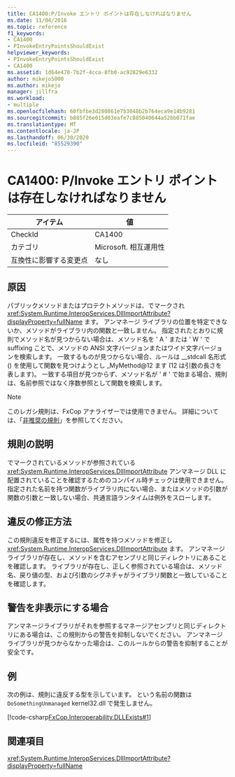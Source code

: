 ```yaml
---
title: CA1400:P/Invoke エントリ ポイントは存在しなければなりません
ms.date: 11/04/2016
ms.topic: reference
f1_keywords:
- CA1400
- PInvokeEntryPointsShouldExist
helpviewer_keywords:
- PInvokeEntryPointsShouldExist
- CA1400
ms.assetid: 1d64e470-7b2f-4cca-8fb0-ac92829e6332
author: mikejo5000
ms.author: mikejo
manager: jillfra
ms.workload:
- multiple
ms.openlocfilehash: 60fbfbe3d280861e7b3048b2b764eca9e14b9281
ms.sourcegitcommit: b885f26e015d03eafe7c885040644a52bb071fae
ms.translationtype: MT
ms.contentlocale: ja-JP
ms.lasthandoff: 06/30/2020
ms.locfileid: "85529390"
---
```

# <a name="ca1400-pinvoke-entry-points-should-exist"></a>CA1400: P/Invoke エントリ ポイントは存在しなければなりません

|アイテム|値|
|-|-|
|CheckId|CA1400|
|カテゴリ|Microsoft. 相互運用性|
|互換性に影響する変更点|なし|

## <a name="cause"></a>原因
パブリックメソッドまたはプロテクトメソッドは、でマークされ <xref:System.Runtime.InteropServices.DllImportAttribute?displayProperty=fullName> ます。 アンマネージ ライブラリの位置を特定できないか、メソッドがライブラリ内の関数と一致しません。 指定されたとおりに規則でメソッド名が見つからない場合は、メソッド名を ' A ' または ' W ' で suffixing ことで、メソッドの ANSI 文字バージョンまたはワイド文字バージョンを検索します。 一致するものが見つからない場合、ルールは __stdcall 名形式 () を使用して関数を見つけようとし _MyMethod@12 ます (12 は引数の長さを表します)。 一致する項目が見つからず、メソッド名が ' # ' で始まる場合、規則は、名前参照ではなく序数参照として関数を検索します。

> [!NOTE]
> このレガシ規則は、FxCop アナライザーでは使用できません。 詳細については、「[非推奨の規則](fxcop-rule-port-status.md#deprecated-rules)」を参照してください。

## <a name="rule-description"></a>規則の説明
でマークされているメソッドが参照されている <xref:System.Runtime.InteropServices.DllImportAttribute> アンマネージ DLL に配置されていることを確認するためのコンパイル時チェックは使用できません。 指定された名前を持つ関数がライブラリ内にない場合、またはメソッドの引数が関数の引数と一致しない場合、共通言語ランタイムは例外をスローします。

## <a name="how-to-fix-violations"></a>違反の修正方法
この規則違反を修正するには、属性を持つメソッドを修正し <xref:System.Runtime.InteropServices.DllImportAttribute> ます。 アンマネージライブラリが存在し、メソッドを含むアセンブリと同じディレクトリにあることを確認します。 ライブラリが存在し、正しく参照されている場合は、メソッド名、戻り値の型、および引数のシグネチャがライブラリ関数と一致していることを確認します。

## <a name="when-to-suppress-warnings"></a>警告を非表示にする場合
アンマネージライブラリがそれを参照するマネージアセンブリと同じディレクトリにある場合は、この規則からの警告を抑制しないでください。 アンマネージライブラリが見つからなかった場合は、このルールからの警告を抑制することが安全です。

## <a name="example"></a>例
次の例は、規則に違反する型を示しています。 という名前の関数は `DoSomethingUnmanaged` kernel32.dll で発生しません。

[!code-csharp[FxCop.Interoperability.DLLExists#1](../code-quality/codesnippet/CSharp/ca1400-p-invoke-entry-points-should-exist_1.cs)]

## <a name="see-also"></a>関連項目
 <xref:System.Runtime.InteropServices.DllImportAttribute?displayProperty=fullName>

